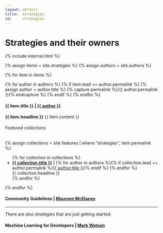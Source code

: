 ```yaml
---
layout: default
title:  Strategies
id:     strategies
---
```


# Strategies and their owners

{% include internal.html %}

{% assign items = site.strategies %}
{% assign authors = site.authors %}


{% for item in items %}

{% for author in authors %} 
{% if item.lead == author.permalink %}
{% assign author = author.title %}
{% capture permalink %}/{{ author.permalink }}{% endcapture %}
{% endif %}
{% endfor %}

#### {{ item.title }} | [{{ author }}]({{permalink}})

<div class="row">
  <div class="col m5 s12">
    <strong>{{ item.headline }}</strong>
    {{ item.content }}
  </div>
  <div class="col m7 s12">
    <h6>Featured collections</h6>
    {% assign collections = site.features | where:"strategies", item.permalink %}
    <ul class="browser-default">
    {% for collection in collections %}
    <li>
      <strong><a href="/{{ collection.permalink }}">{{ collection.title }}</a></strong> | 
    {% for author in authors %}{% if collection.lead == author.permalink %}<a href="/{{ author.permalink }}">{{ author.title }}</a>{% endif %}
    {% endfor %} <br />
      {{ collection.headline }}
    </li>
{% endfor %}
    </ul>

  </div>
</div>

{% endfor %}

#### Community Guidelines | [Maureen McElaney](/maureen-mcelaney)

<hr />

There are also strategies that are just getting started:

#### Machine Learning for Developers | [Mark Watson](/mark-watson)


